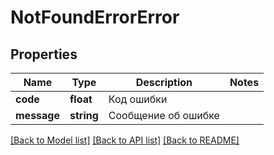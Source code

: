 # NotFoundErrorError

## Properties
Name | Type | Description | Notes
------------ | ------------- | ------------- | -------------
**code** | **float** | Код ошибки | 
**message** | **string** | Сообщение об ошибке | 

[[Back to Model list]](../../README.md#documentation-for-models) [[Back to API list]](../../README.md#documentation-for-api-endpoints) [[Back to README]](../../README.md)

